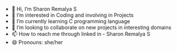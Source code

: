 - 👋 Hi, I’m Sharon Remalya S
- 👀 I’m interested in Coding and involving in Projects
- 🌱 I’m currently learning C programming language
- 💞️ I’m looking to collaborate on new projects in interesting domains
- 📫 How to reach me through linked in - Sharon Remalya S
- 😄 Pronouns: she/her

<!---
SharonRemalya16/SharonRemalya16 is a ✨ special ✨ repository because its `README.md` (this file) appears on your GitHub profile.
You can click the Preview link to take a look at your changes.
--->
